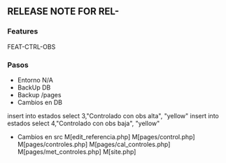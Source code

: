 ## RELEASE NOTE FOR REL-
### Features
FEAT-CTRL-OBS

### Pasos
- Entorno
    N/A
- BackUp DB                                                                     
- Backup /pages                                                                 
- Cambios en DB                                                                 

insert into estados select 3,"Controlado con obs alta", "yellow"
insert into estados select 4,"Controlado con obs baja", "yellow"

- Cambios en src
    M[edit_referencia.php]
    M[pages/control.php]
    M[pages/controles.php]
    M[pages/cal_controles.php]
    M[pages/met_controles.php]
    M[site.php]
